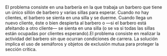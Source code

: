 El problema consiste en una barbería en la que trabaja un barbero que tiene
un único sillón de barbero y varias sillas para esperar. Cuando no hay clientes, el barbero se sienta en una silla y se duerme.
Cuando llega un nuevo cliente, éste o bien despierta al barbero o —si el
barbero está afeitando a otro cliente— se sienta en una silla (o se va si todas
las sillas están ocupadas por clientes esperando).El problema consiste en realizar la actividad del barbero sin que ocurran
condiciones de carrera. La solución implica el uso de semáforos y objetos de
exclusión mutua para proteger la sección crítica.
